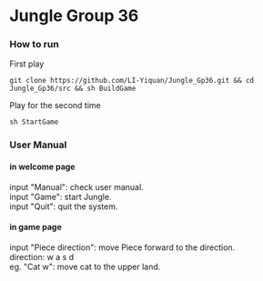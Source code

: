 # Jungle Group 36


### How to run
First play

```
git clone https://github.com/LI-Yiquan/Jungle_Gp36.git && cd Jungle_Gp36/src && sh BuildGame
```

Play for the second time

```
sh StartGame
```

### User Manual 
#### in welcome page
input "Manual": check user manual.  
input "Game": start Jungle.  
input "Quit": quit the system.  

#### in game page
input "Piece direction": move Piece forward to the direction.  
direction: w a s d  
eg. "Cat w": move cat to the upper land.  
